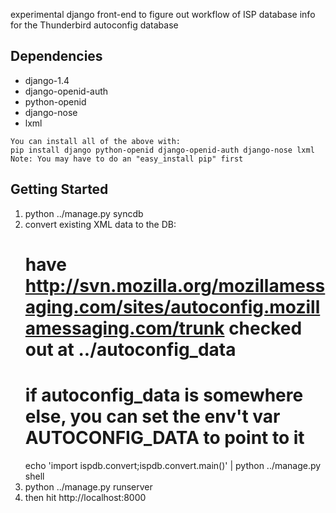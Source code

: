 experimental django front-end to figure out workflow of ISP database info
for the Thunderbird autoconfig database

## Dependencies
   *  django-1.4
   *  django-openid-auth
   *  python-openid
   *  django-nose 
   *  lxml

    You can install all of the above with:
    pip install django python-openid django-openid-auth django-nose lxml
    Note: You may have to do an "easy_install pip" first

## Getting Started
1. python ../manage.py syncdb
2. convert existing XML data to the DB:
   # have http://svn.mozilla.org/mozillamessaging.com/sites/autoconfig.mozillamessaging.com/trunk checked out at ../autoconfig_data
   # if autoconfig_data is somewhere else, you can set the env't var AUTOCONFIG_DATA to  point to it
   echo 'import ispdb.convert;ispdb.convert.main()' | python ../manage.py shell
3. python ../manage.py runserver
4. then hit http://localhost:8000
